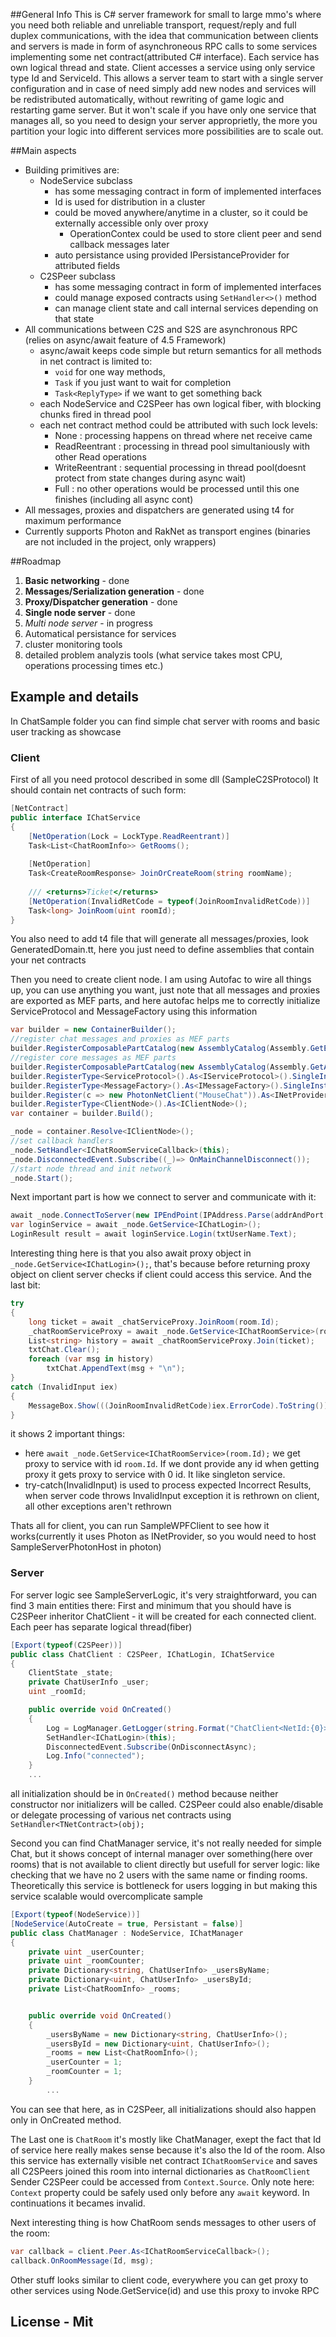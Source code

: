 ##General Info
This is C# server framework for small to large mmo's where you need both reliable and unreliable transport, request/reply and full duplex communications,
with the idea that communication between clients and servers is made in form of asynchroneous RPC calls to some services
implementing some net contract(attributed C# interface). Each service has own logical thread and state. Client accesses a service
using only service type Id and ServiceId. This allows a server team to start with a single server configuration and in case of need
simply add new nodes and services will be redistributed automatically, without rewriting of game logic and restarting game server.
But it won't scale if you have only one service that manages all, so you need to design your server approprietly,
the more you partition your logic into different services more possibilities are to scale out.


##Main aspects

+ Building primitives are:
	+ NodeService subclass
		+ has some messaging contract in form of implemented interfaces
 		+ Id is used for distribution in a cluster
   		+ could be moved anywhere/anytime in a cluster, so it could be externally accessible only over proxy 
     		+ OperationContex could be used to store client peer and send callback messages later
 		+ auto persistance using provided IPersistanceProvider for attributed fields
	+ C2SPeer subclass
		+ has some messaging contract in form of implemented interfaces
  		+ could manage exposed contracts using `SetHandler<>()` method
		+ can manage client state and call internal services depending on that state
+ All communications between C2S and S2S are asynchronous RPC (relies on async/await feature of 4.5 Framework)
	+ async/await keeps code simple but return semantics for all methods in net contract is limited to:
		+ `void` for one way methods,
		+ `Task`  if  you just want to wait for completion
		+ `Task<ReplyType>` if we want to get something back
  	+ each NodeService and C2SPeer has own logical fiber, with blocking chunks fired in thread pool
	+ each net contract method could be attributed with such lock levels:
		+ None : processing happens on thread where net receive came
		+ ReadReentrant : processing in thread pool simultaniously with other Read operations
		+ WriteReentrant : sequential processing in thread pool(doesnt protect from state changes during async wait)
		+ Full : no other operations would be processed until this one finishes (including all async cont)
+ All messages, proxies and dispatchers are generated using t4 for maximum performance
+ Currently supports Photon and RakNet as transport engines (binaries are not included in the project, only wrappers)

##Roadmap
1. **Basic networking** - done
2. **Messages/Serialization generation** - done
3. **Proxy/Dispatcher generation** - done
4. **Single node server** - done
5. *Multi node server* - in progress
6. Automatical persistance for services
7. cluster monitoring tools
8. detailed problem analyzis tools (what service takes most CPU, operations processing times etc.)


## Example and details
In ChatSample folder you can find simple chat server with rooms and basic user tracking as showcase
### Client
First of all you need protocol described in some dll (SampleC2SProtocol)
It should contain net contracts of such form:

``` C#
[NetContract]
public interface IChatService
{
	[NetOperation(Lock = LockType.ReadReentrant)]
	Task<List<ChatRoomInfo>> GetRooms();
	
	[NetOperation]
	Task<CreateRoomResponse> JoinOrCreateRoom(string roomName);
	
	/// <returns>Ticket</returns>
	[NetOperation(InvalidRetCode = typeof(JoinRoomInvalidRetCode))]
	Task<long> JoinRoom(uint roomId);
}
```
You also need to add t4 file that will generate all messages/proxies, look GeneratedDomain.tt, here you just need to define assemblies that contain your net contracts

Then you need to create client node. I am using Autofac to wire all things up, you can use anything you want,
just note that all messages and proxies are exported as MEF parts, and here autofac helps me to correctly initialize ServiceProtocol and MessageFactory using this information

``` C#
var builder = new ContainerBuilder();
//register chat messages and proxies as MEF parts
builder.RegisterComposablePartCatalog(new AssemblyCatalog(Assembly.GetExecutingAssembly()));
//register core messages as MEF parts
builder.RegisterComposablePartCatalog(new AssemblyCatalog(Assembly.GetAssembly(typeof(INode))));
builder.RegisterType<ServiceProtocol>().As<IServiceProtocol>().SingleInstance();
builder.RegisterType<MessageFactory>().As<IMessageFactory>().SingleInstance();
builder.Register(c => new PhotonNetClient("MouseChat")).As<INetProvider>().SingleInstance();
builder.RegisterType<ClientNode>().As<IClientNode>();
var container = builder.Build();

_node = container.Resolve<IClientNode>();
//set callback handlers
_node.SetHandler<IChatRoomServiceCallback>(this);
_node.DisconnectedEvent.Subscribe((_)=> OnMainChannelDisconnect());
//start node thread and init network
_node.Start();
```

Next important part is how we connect to server and communicate with it:

``` C#
await _node.ConnectToServer(new IPEndPoint(IPAddress.Parse(addrAndPort[0]), int.Parse(addrAndPort[1])));
var loginService = await _node.GetService<IChatLogin>();
LoginResult result = await loginService.Login(txtUserName.Text);
```
Interesting thing here is that you also await proxy object in `_node.GetService<IChatLogin>();`,
that's because before returning proxy object on client server checks if client could access this service.
And the last bit:

``` C#
try
{
	long ticket = await _chatServiceProxy.JoinRoom(room.Id);
	_chatRoomServiceProxy = await _node.GetService<IChatRoomService>(room.Id);
	List<string> history = await _chatRoomServiceProxy.Join(ticket);
	txtChat.Clear();
	foreach (var msg in history)
		txtChat.AppendText(msg + "\n");
}
catch (InvalidInput iex)
{
	MessageBox.Show(((JoinRoomInvalidRetCode)iex.ErrorCode).ToString());
}
```
it shows 2 important things:

+ here `await _node.GetService<IChatRoomService>(room.Id);` we get proxy to service with id `room.Id`. If we dont provide any id when getting proxy it gets proxy to service with 0 id. It like singleton service.
+ try-catch(InvalidInput) is used to process expected Incorrect Results, when server code throws InvalidInput exception it is rethrown on client, all other exceptions aren't rethrown

Thats all for client, you can run SampleWPFClient to see how it works(currently it uses Photon as INetProvider, so you would need to host SampleServerPhotonHost in photon)
### Server
For server logic see SampleServerLogic, it's very straightforward, you can find 3 main entities there:
First and minimum that you should have is C2SPeer inheritor ChatClient - it will be created for each connected client. Each peer has separate logical thread(fiber)

``` C# 
[Export(typeof(C2SPeer))]
public class ChatClient : C2SPeer, IChatLogin, IChatService
{
	ClientState _state;
	private ChatUserInfo _user;
	uint _roomId;

	public override void OnCreated()
	{
		Log = LogManager.GetLogger(string.Format("ChatClient<NetId:{0}>", Channel.Id));
		SetHandler<IChatLogin>(this);
		DisconnectedEvent.Subscribe(OnDisconnectAsync);
		Log.Info("connected");
	}
	...
```
all initialization should be in `OnCreated()` method because neither constructor nor initializers will be called.
C2SPeer could also enable/disable or delegate processing of various net contracts using `SetHandler<TNetContract>(obj);`

Second you can find ChatManager service, it's not really needed for simple Chat,
but it shows concept of internal manager over something(here over rooms) that is not available to client directly but usefull for server logic:
like checking that we have no 2 users with the same name or finding rooms.
Theoretically this service is bottleneck for users logging in but making this service scalable would overcomplicate sample

``` C#
[Export(typeof(NodeService))]
[NodeService(AutoCreate = true, Persistant = false)]
public class ChatManager : NodeService, IChatManager
{
	private uint _userCounter;
	private uint _roomCounter;
	private Dictionary<string, ChatUserInfo> _usersByName;
	private Dictionary<uint, ChatUserInfo> _usersById;
	private List<ChatRoomInfo> _rooms;


	public override void OnCreated()
	{
	    _usersByName = new Dictionary<string, ChatUserInfo>();
	    _usersById = new Dictionary<uint, ChatUserInfo>();
	    _rooms = new List<ChatRoomInfo>();
	    _userCounter = 1;
	    _roomCounter = 1;
	}
        ...
```

You can see that here, as in C2SPeer, all initializations should also happen only in OnCreated method.

The Last one is `ChatRoom` it's mostly like ChatManager, exept the fact that Id of service here really makes sense because 
it's also the Id of the room. Also this service has externally visible net contract `IChatRoomService`
and saves all C2SPeers joined this room into internal dictionaries as `ChatRoomClient`
Sender C2SPeer could be accessed from `Context.Source`. Only note here: `Context` property could be safely used only before any `await` keyword. In continuations it becames invalid.

Next interesting thing is how ChatRoom sends messages to other users of the room:

``` C#
var callback = client.Peer.As<IChatRoomServiceCallback>();
callback.OnRoomMessage(Id, msg);
```

Other stuff looks similar to client code, everywhere you can get proxy to other services using Node.GetService<TNetContract>(id)
and use this proxy to invoke RPC

## License - Mit




